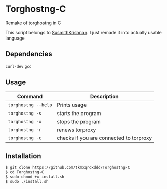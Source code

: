 # Torghostng-C
Remake of torghostng in C

This script belongs to [SusmithKrishnan](https://github.com/SusmithKrishnan/torghost).
I just remade it into actually usable language


## Dependencies

`curl-dev`
`gcc`


## Usage 
| Command           | Description |
| ---                | ---        | 
| `torghostng --help` | Prints usage |
| `torghostng -s` | starts the program |
| `torghostng -x` | stops the program |
| `torghostng -r` | renews torproxy |
| `torghostng -c` | checks if you are connected to torproxy |

## Installation

```bash
$ git clone https://github.com/tkmxqrdxddd/Torghostng-C
$ cd Torghostng-C
$ sudo chmod +x install.sh
$ sudo ./install.sh
